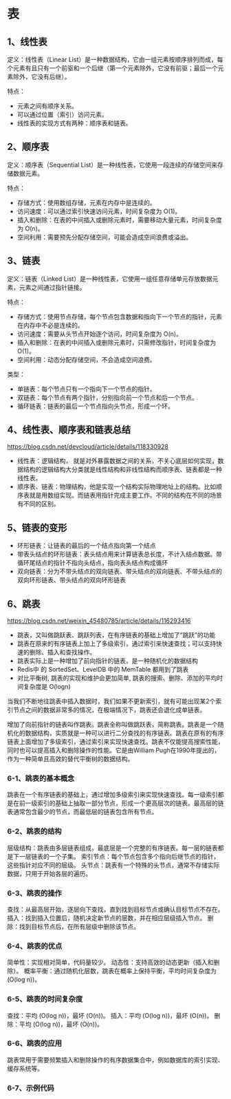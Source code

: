 # 表

## 1、线性表
定义：线性表（Linear List）是一种数据结构，它由一组元素按顺序排列而成，每个元素有且只有一个前驱和一个后继（第一个元素除外，它没有前驱；最后一个元素除外，它没有后继）。

特点：
- 元素之间有顺序关系。
- 可以通过位置（索引）访问元素。
- 线性表的实现方式有两种：顺序表和链表。

## 2、顺序表
定义：顺序表（Sequential List）是一种线性表，它使用一段连续的存储空间来存储数据元素。

特点：
- 存储方式：使用数组存储，元素在内存中是连续的。
- 访问速度：可以通过索引快速访问元素，时间复杂度为 O(1)。
- 插入和删除：在表的中间插入或删除元素时，需要移动大量元素，时间复杂度为 O(n)。
- 空间利用：需要预先分配存储空间，可能会造成空间浪费或溢出。

## 3、链表
定义：链表（Linked List）是一种线性表，它使用一组任意存储单元存放数据元素，元素之间通过指针链接。

特点：
- 存储方式：使用节点存储，每个节点包含数据和指向下一个节点的指针，元素在内存中不必是连续的。
- 访问速度：需要从头节点开始逐个访问，时间复杂度为 O(n)。
- 插入和删除：在表的中间插入或删除元素时，只需修改指针，时间复杂度为 O(1)。
- 空间利用：动态分配存储空间，不会造成空间浪费。

类型：
- 单链表：每个节点只有一个指向下一个节点的指针。
- 双链表：每个节点有两个指针，分别指向前一个节点和后一个节点。
- 循环链表：链表的最后一个节点指向头节点，形成一个环。

## 4、线性表、顺序表和链表总结
https://blog.csdn.net/devcloud/article/details/118330928
- 线性表：逻辑结构， 就是对外暴露数据之间的关系，不关心底层如何实现，数据结构的逻辑结构大分类就是线性结构和非线性结构而顺序表、链表都是一种线性表。
- 顺序表、链表：物理结构，他是实现一个结构实际物理地址上的结构。比如顺序表就是用数组实现。而链表用指针完成主要工作。不同的结构在不同的场景有不同的区别。

## 5、链表的变形
- 环形链表：让链表的最后的一个结点指向第一个结点
- 带表头结点的环形链表：表头结点用来计算链表总长度，不计入结点数据。带循环尾结点的指针不指向头结点，指向表头结点构成循环
- 双向链表：分为不带头结点的双向链表、带头结点的双向链表、不带头结点的双向环形链表、带头结点的双向环形链表

## 6、跳表
https://blog.csdn.net/weixin_45480785/article/details/116293416
- 跳表，又叫做跳跃表、跳跃列表，在有序链表的基础上增加了“跳跃”的功能
- 跳表在原来的有序链表上加上了多级索引，通过索引来快速查找；可以支持快速的删除、插入和查找操作。
- 跳表实际上是一种增加了前向指针的链表，是一种随机化的数据结构
- Redis中 的 SortedSet、LevelDB 中的 MemTable 都用到了跳表
- 对比平衡树, 跳表的实现和维护会更加简单, 跳表的搜索、删除、添加的平均时间复杂度是 O(logn)

当我们不断地往跳表中插入数据时，我们如果不更新索引，就有可能出现某2个索引节点之间的数据非常多的情况，在极端情况下，跳表还会退化成单链表。

增加了向前指针的链表叫作跳表。跳表全称叫做跳跃表，简称跳表。跳表是一个随机化的数据结构，实质就是一种可以进行二分查找的有序链表。跳表在原有的有序链表上面增加了多级索引，通过索引来实现快速查找。跳表不仅能提高搜索性能，同时也可以提高插入和删除操作的性能。它是由William Pugh在1990年提出的，作为一种简单且高效的替代平衡树的数据结构。

### 6-1、跳表的基本概念
跳表在一个有序链表的基础上，通过增加多级索引来实现快速查找。每一级索引都是在前一级索引的基础上抽取一部分节点，形成一个更高层次的链表。最高层的链表通常包含最少的节点，而最低层的链表包含所有节点。

### 6-2、跳表的结构
层级结构：跳表由多层链表组成，最底层是一个完整的有序链表。每一层的链表都是下一层链表的一个子集。
索引节点：每个节点包含多个指向后继节点的指针，这些指针对应不同的层级。
头节点：跳表有一个特殊的头节点，通常不存储实际数据，只用于开始各层的遍历。

### 6-3、跳表的操作
查找：从最高层开始，逐层向下查找，直到找到目标节点或确认目标节点不存在。
插入：找到插入位置后，随机决定新节点的层数，并在相应层级插入节点。
删除：找到目标节点后，在所有层级中删除该节点。

### 6-4、跳表的优点
简单性：实现相对简单，代码量较少。
动态性：支持高效的动态更新（插入和删除）。
概率平衡：通过随机化层数，跳表在概率上保持平衡，平均时间复杂度为 (O(log n))。

### 6-5、跳表的时间复杂度
查找：平均 (O(log n))，最坏 (O(n))。
插入：平均 (O(log n))，最坏 (O(n))。
删除：平均 (O(log n))，最坏 (O(n))。

### 6-6、跳表的应用
跳表常用于需要频繁插入和删除操作的有序数据集合中，例如数据库的索引实现、缓存系统等。

### 6-7、示例代码





